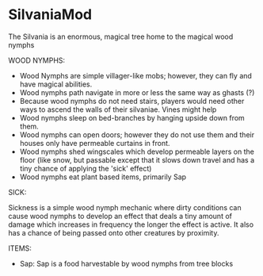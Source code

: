 # SilvaniaMod
The Silvania is an enormous, magical tree home to the magical wood nymphs

WOOD NYMPHS:

<ul>
  <li> Wood Nymphs are simple villager-like mobs; however, they can fly and have magical abilities.
    <li>Wood nymphs path navigate in more or less the same way as ghasts (?)
   <li> Because wood nymphs do not need stairs, players would need other ways to ascend the walls of their silvaniae. Vines might help
     <li>Wood nymphs sleep on bed-branches by hanging upside down from them. 
       <li>Wood nymphs can open doors; however they do not use them and their houses only have permeable curtains in front. 
       <li>Wood nymphs shed wingscales which develop permeable layers on the floor (like snow, but passable except that it slows down travel and has a tiny chance of applying the 'sick' effect)
      <li>Wood nymphs eat plant based items, primarily Sap
  </ul>
  
  SICK:
  
  Sickness is a simple wood nymph mechanic where dirty conditions can cause wood nymphs to develop an effect that deals a tiny amount of damage which increases in frequency the longer the effect is active. It also has a chance of being passed onto other creatures by proximity.
  
ITEMS:
  
* Sap: Sap is a food harvestable by wood nymphs from tree blocks
